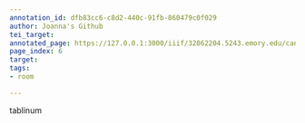 ```yaml
---
annotation_id: dfb83cc6-c8d2-440c-91fb-860479c0f029
author: Joanna's Github
tei_target: 
annotated_page: https://127.0.0.1:3000/iiif/32862204.5243.emory.edu/canvas/32862204.5243.emory.edu$6
page_index: 6
target: 
tags:
- room

---
```

<p>tablinum</p>